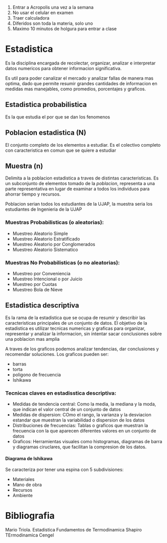 1. Entrar a Acropolis una vez a la semana
2. No usar el celular en examen
3. Traer calculadora
4. Diferidos son toda la materia, solo uno
5. Maximo 10 minutos de holgura para entrar a clase

# Estadistica
Es la disciplina encargada de recolectar, organizar, analizar e interpretar datos numericos para obtener informacion significativa.

Es util para poder canalizar el mercado y analizar fallas de manera mas optima, dado que permite resumir grandes cantidades de informacion en medidas mas manejables, como promedios, porcentajes y graficos.

## Estadistica probabilistica
Es la que estudia el por que se dan los fenomenos


## Poblacion estadistica (N)
El conjunto completo de los elementos a estudiar. Es el colectivo completo con caracteristica en comun que se quiere a estudiar

## Muestra (n)
Delimita a la poblacion estadistica a traves de distintas caracteristicas. Es un subconjunto de elementos tomado de la *poblacion*, representa a una parte representativa en lugar de examinar a todos los individuos para ahorrar tiempo y recursos.

Poblacion serian todos los estudiantes de la UJAP, la muestra seria los estudiantes de Ingenieria de la UJAP

### Muestras Probabilisticas (o aleatorias):
- Muestreo Aleatorio Simple
- Muestreo Aleatorio Estratificado
- Muestreo Aleatorio por Conglomerados
- Muestreo Aleatorio Sistematico

### Muestras No Probabilisticas (o no aleatorias):
- Muestreo por Conveniencia
- Muestreo Intencional o por Juicio
- Muestreo por Cuotas
- Muestreo Bola de Nieve

## Estadistica descriptiva
Es la rama de la estadistica que se ocupa de resumir y describir las caracteristicas principales de un conjunto de datos. El objetivo de la estadistica es utilizar tecnicas numericas y graficas para organizar, representar y analizar la informacion, sin intentar sacar conclusiones sobre una poblacion mas amplia

A traves de los graficos podemos analizar tendencias, dar conclusiones y recomendar soluciones. Los graficos pueden ser:
- barras
- torta
- poligono de frecuencia
- Ishikawa

### Tecnicas claves en estadisstica descriptiva:
- Medidas de tendencia central: Como la media, la mediana y la moda, que indican el valor central de un conjunto de datos
- Medidas de dispersion: COmo el rango, la varianza y la desviacion estandar que muestran la variabilidad o dispersion de los datos
- Distribuciones de frecuencias: Tablas o graficos que muestran la frecuencia con la que aparecen diferentes valores en un conjunto de datos
- Graficos: Herramientas visuales como histogramas, diagramas de barra y diagramas ciruclares, que facilitan la compresion de los datos.

#### Diagrama de Ishikawa
Se caracteriza por tener una espina con 5 subdivisiones:
- Materiales
- Mano de obra
- Recursos
- Ambiente

# Bibliografia
Mario Triola. Estadistica
Fundamentos de Termodinamica Shapiro
TErmodinamica Cengel

